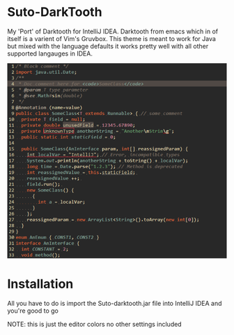 # Suto-DarkTooth

My 'Port' of Darktooth for IntelliJ IDEA. Darktooth from emacs which in of itself is a varient of Vim's Gruvbox. This theme is meant to work for Java but mixed with the language defaults it works pretty well with all other supported langauges in IDEA. 

![Image of theme](https://raw.githubusercontent.com/TyphoidTony/Suto-DarkTooth/master/Suto-DarkTooth.png "Image of theme")

# Installation 

All you have to do is import the Suto-darktooth.jar file into IntelliJ IDEA and you're good to go

NOTE: this is just the editor colors no other settings included

